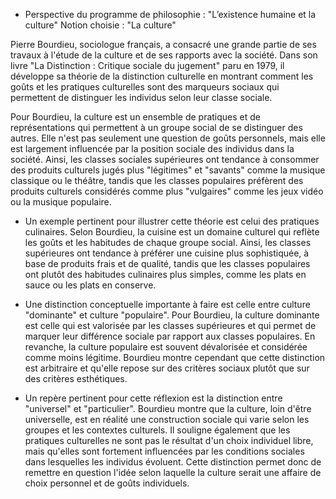 - Perspective du programme de philosophie : "L’existence humaine et la culture"
Notion choisie : "La culture"

Pierre Bourdieu, sociologue français, a consacré une grande partie de ses travaux à l'étude de la culture et de ses rapports avec la société. Dans son livre "La Distinction : Critique sociale du jugement" paru en 1979, il développe sa théorie de la distinction culturelle en montrant comment les goûts et les pratiques culturelles sont des marqueurs sociaux qui permettent de distinguer les individus selon leur classe sociale.

Pour Bourdieu, la culture est un ensemble de pratiques et de représentations qui permettent à un groupe social de se distinguer des autres. Elle n'est pas seulement une question de goûts personnels, mais elle est largement influencée par la position sociale des individus dans la société. Ainsi, les classes sociales supérieures ont tendance à consommer des produits culturels jugés plus "légitimes" et "savants" comme la musique classique ou le théâtre, tandis que les classes populaires préfèrent des produits culturels considérés comme plus "vulgaires" comme les jeux vidéo ou la musique populaire.

- Un exemple pertinent pour illustrer cette théorie est celui des pratiques culinaires. Selon Bourdieu, la cuisine est un domaine culturel qui reflète les goûts et les habitudes de chaque groupe social. Ainsi, les classes supérieures ont tendance à préférer une cuisine plus sophistiquée, à base de produits frais et de qualité, tandis que les classes populaires ont plutôt des habitudes culinaires plus simples, comme les plats en sauce ou les plats en conserve.

- Une distinction conceptuelle importante à faire est celle entre culture "dominante" et culture "populaire". Pour Bourdieu, la culture dominante est celle qui est valorisée par les classes supérieures et qui permet de marquer leur différence sociale par rapport aux classes populaires. En revanche, la culture populaire est souvent dévalorisée et considérée comme moins légitime. Bourdieu montre cependant que cette distinction est arbitraire et qu'elle repose sur des critères sociaux plutôt que sur des critères esthétiques.

- Un repère pertinent pour cette réflexion est la distinction entre "universel" et "particulier". Bourdieu montre que la culture, loin d'être universelle, est en réalité une construction sociale qui varie selon les groupes et les contextes culturels. Il souligne également que les pratiques culturelles ne sont pas le résultat d'un choix individuel libre, mais qu'elles sont fortement influencées par les conditions sociales dans lesquelles les individus évoluent. Cette distinction permet donc de remettre en question l'idée selon laquelle la culture serait une affaire de choix personnel et de goûts individuels.

